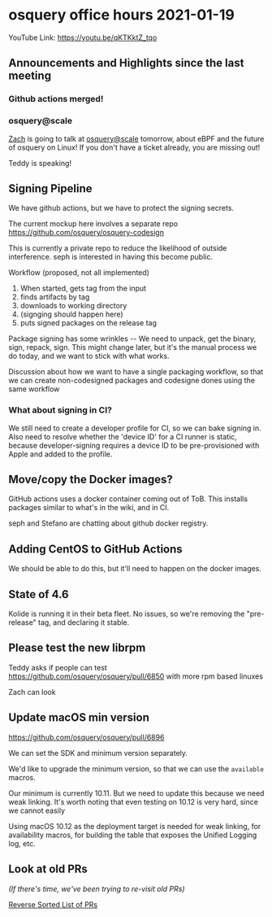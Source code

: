 # osquery office hours 2021-01-19

YouTube Link: https://youtu.be/qKTKktZ_tqo

## Announcements and Highlights since the last meeting

### Github actions merged!

### osquery@scale

[Zach](https://twitter.com/thezachw) is going to talk at [osquery@scale](https://www.osqueryatscale.com/) tomorrow, about eBPF and the future of osquery on Linux! If you don't have a ticket already, you are missing out!

Teddy is speaking!

## Signing Pipeline

We have github actions, but we have to protect the signing secrets.

The current mockup here involves a separate repo https://github.com/osquery/osquery-codesign 

This is currently a private repo to reduce the likelihood of outside interference. seph is interested in having this become public.

Workflow (proposed, not all implemented)
1. When started, gets tag from the input
2. finds artifacts by tag
3. downloads to working directory
4. (signging should happen here)
5. puts signed packages on the release tag

Package signing has some wrinkles -- We need to unpack, get the binary, sign, repack, sign. This might change later, but it's the manual process we do today, and we want to stick with what works.

Discussion about how we want to have a single packaging workflow, so that we can create non-codesigned packages and codesigne dones using the same workflow

### What about signing in CI?

We still need to create a developer profile for CI, so we can bake signing in. Also need to resolve whether the 'device ID' for a CI runner is static, because developer-signing requires a device ID to be pre-provisioned with Apple and added to the profile.

## Move/copy the Docker images?

GitHub actions uses a docker container coming out of ToB. This installs packages similar to what's in the wiki, and in CI. 

seph and Stefano are chatting about github docker registry. 

## Adding CentOS to GitHub Actions

We should be able to do this, but it'll need to happen on the docker images. 

## State of 4.6

Kolide is running it in their beta fleet. No issues, so we're removing the "pre-release" tag, and declaring it stable. 

## Please test the new librpm

Teddy asks if people can test https://github.com/osquery/osquery/pull/6850 with more rpm based linuxes

Zach can look

## Update macOS min version

https://github.com/osquery/osquery/pull/6896

We can set the SDK and minimum version separately. 

We'd like to upgrade the minimum version, so that we can use the `available` macros.


Our minimum is currently 10.11. But we need to update this because we need weak linking. It's worth noting that even testing on 10.12 is very hard, since we cannot easily

Using macOS 10.12 as the deployment target is needed for weak linking, for availability macros, for building the table that exposes the Unified Logging log, etc.


## Look at old PRs 

_(If there's time, we've been trying to re-visit old PRs)_

[Reverse Sorted List of PRs](https://github.com/osquery/osquery/pulls?q=is%3Apr+is%3Aopen+sort%3Acreated-asc)

